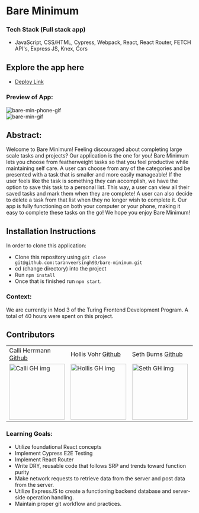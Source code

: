 # Bare Minimum

### Tech Stack (Full stack app)
- JavaScript, CSS/HTML, Cypress, Webpack, React, React Router, FETCH API's, Express JS, Knex, Cors

## Explore the app here
- [Deploy Link](https://bare-minimum.vercel.app/)

### Preview of App:
![bare-min-phone-gif](https://github.com/SethBurns/bare-minimum/assets/126219151/d9c07fb8-5acf-42fa-95a8-87cd808a42c3) <br>
![bare-min-gif](https://github.com/SethBurns/bare-minimum/assets/126219151/246c9c77-b3cc-4225-806a-9c929b872dcc)

## Abstract: 
Welcome to Bare Minimum! Feeling discouraged about completing large scale tasks and projects? Our application is the one for you! Bare Minimum lets you choose from featherweight tasks so that you feel productive while maintaining self care. A user can choose from any of the categories and be presented with a task that is smaller and more easily manageable! If the user feels like the task is something they can accomplish, we have the option to save this task to a personal list. This way, a user can view all their saved tasks and mark them when they are complete! A user can also decide to delete a task from that list when they no longer wish to complete it. Our app is fully functioning on both your computer or your phone, making it easy to complete these tasks on the go! We hope you enjoy Bare Minimum!

## Installation Instructions
In order to clone this application:
- Clone this repository using `git clone git@github.com:taranveersingh93/bare-minimum.git`
- cd (change directory) into the project
- Run `npm install`
- Once that is finished run `npm start`. 

### Context:
We are currently in Mod 3 of the Turing Frontend Development Program. A total of 40 hours were spent on this project.

## Contributors
<table>
     <tr>
        <td> Calli Herrmann <a href="https://github.com/CaliHam">Github</td>
        <td> Hollis Vohr <a href="https://github.com/hvohr">Github</td>
        <td> Seth Burns <a href="https://github.com/SethBurns">Github</td>
        <td> Taranveer Singh <a href="https://github.com/taranveersingh93">Github</td>
    </tr>
    <tr>
        <td><img src="https://avatars.githubusercontent.com/u/126219151?v=4" alt="Calli GH img"
    width="150" height="auto" /></td>
        <td><img src="https://avatars.githubusercontent.com/u/123392693?v=4" alt="Hollis GH img"
    width="150" height="auto" /></td>
        <td><img src="https://avatars.githubusercontent.com/u/123792434?v=4" alt="Seth GH img"
    width="150" height="auto" /></td>
        <td><img src="https://avatars.githubusercontent.com/u/122247155?v=4" alt="Taranveer GH img"
    width="150" height="auto" /></td>
    </tr>
</table>

### Learning Goals:
- Utilize foundational React concepts
- Implement Cypress E2E Testing
- Implement React Router
- Write DRY, reusable code that follows SRP and trends toward function purity
- Make network requests to retrieve data from the server and post data from the server.
- Utilize ExpressJS to create a functioning backend database and server-side operation handling. 
- Maintain proper git workflow and practices.
